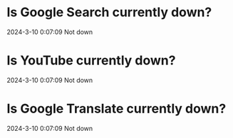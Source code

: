 # Is Google Search currently down?

2024-3-10 0:07:09 Not down

# Is YouTube currently down?

2024-3-10 0:07:09 Not down

# Is Google Translate currently down?

2024-3-10 0:07:09 Not down

